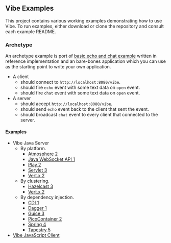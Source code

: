 ## Vibe Examples
This project contains various working examples demonstrating how to use Vibe. To run examples, either download or clone the repository and consult each example README.

### Archetype
An archetype example is port of [basic echo and chat example](http://vibe-project.github.io/projects/vibe-protocol/3.0.0-Alpha2/api/#module--vibe-protocol-) written in reference implementation and an bare-bones application which you can use as the starting point to write your own application.

* A client
    * should connect to `http://localhost:8080/vibe`.
    * should fire `echo` event with some text data on `open` event.
    * should fire `chat` event with some text data on `open` event.
* A server
    * should accept `http://localhost:8080/vibe`.
    * should send `echo` event back to the client that sent the event.
    * should broadcast `chat` event to every client that connected to the server.

#### Examples
* Vibe Java Server
    * By platform.
        * [Atmosphere 2](https://github.com/vibe-project/vibe-examples/tree/master/archetype/vibe-java-server/platform/atmosphere2)
        * [Java WebSocket API 1](https://github.com/vibe-project/vibe-examples/tree/master/archetype/vibe-java-server/platform/jwa1)
        * [Play 2](https://github.com/vibe-project/vibe-examples/tree/master/archetype/vibe-java-server/platform/play2)
        * [Servlet 3](https://github.com/vibe-project/vibe-examples/tree/master/archetype/vibe-java-server/platform/servlet3)
        * [Vert.x 2](https://github.com/vibe-project/vibe-examples/tree/master/archetype/vibe-java-server/platform/vertx2)
    * By clustering.
        * [Hazelcast 3](https://github.com/vibe-project/vibe-examples/tree/master/archetype/vibe-java-server/clustering/hazelcast3)
        * [Vert.x 2](https://github.com/vibe-project/vibe-examples/tree/master/archetype/vibe-java-server/clustering/vertx2)
    * By dependency injection.
        * [CDI 1](https://github.com/vibe-project/vibe-examples/tree/master/archetype/vibe-java-server/dependency-injection/cdi1)
        * [Dagger 1](https://github.com/vibe-project/vibe-examples/tree/master/archetype/vibe-java-server/dependency-injection/dagger1)
        * [Guice 3](https://github.com/vibe-project/vibe-examples/tree/master/archetype/vibe-java-server/dependency-injection/guice3)
        * [PicoContainer 2](https://github.com/vibe-project/vibe-examples/tree/master/archetype/vibe-java-server/dependency-injection/picocontainer2)
        * [Spring 4](https://github.com/vibe-project/vibe-examples/tree/master/archetype/vibe-java-server/dependency-injection/spring4)
        * [Tapestry 5](https://github.com/vibe-project/vibe-examples/tree/master/archetype/vibe-java-server/dependency-injection/tapestry5)
* [Vibe JavaScript Client](https://github.com/vibe-project/vibe-examples/tree/master/archetype/vibe-javascript-client)
